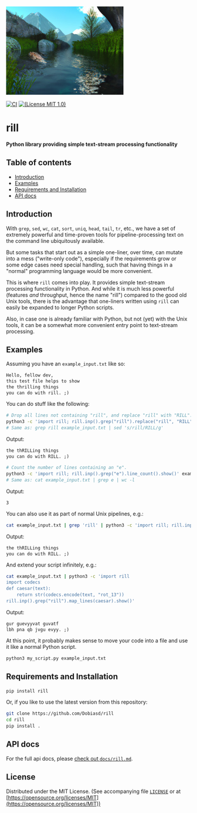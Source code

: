 ![logo](https://github.com/Dobiasd/rill/raw/master/rill.jpg)

[![CI](https://github.com/Dobiasd/rill/workflows/ci/badge.svg)](https://github.com/Dobiasd/rill/actions)
[![(License MIT 1.0)](https://img.shields.io/badge/license-MIT%201.0-blue.svg)][license]

[license]: LICENSE


rill
====

**Python library providing simple text-stream processing functionality**


Table of contents
-----------------
  * [Introduction](#introduction)
  * [Examples](#examples)
  * [Requirements and Installation](#requirements-and-installation)
  * [API docs](#api-docs)


Introduction
------------

With `grep`, `sed`, `wc`, `cat`, `sort`, `uniq`, `head`, `tail`, `tr`, etc., we have a set of extremely powerful and time-proven tools for pipeline-processing text on the command line ubiquitously available.

But some tasks that start out as a simple one-liner, over time, can mutate into a mess ("write-only code"), especially if the requirements grow or some edge cases need special handling, such that having things in a "normal" programming language would be more convenient.

This is where `rill` comes into play. It provides simple text-stream processing functionality in Python. And while it is much less powerful (features *and* throughput, hence the name "rill") compared to the good old Unix tools, there is the advantage that one-liners written using `rill` can easily be expanded to longer Python scripts.

Also, in case one is already familiar with Python, but not (yet) with the Unix tools, it can be a somewhat more convenient entry point to text-stream processing.


Examples
--------

Assuming you have an `example_input.txt` like so:

```
Hello, fellow dev,
this test file helps to show
the thrilling things
you can do with rill. ;)
```

You can do stuff like the following:

```bash
# Drop all lines not containing "rill", and replace "rill" with "RILL".
python3 -c 'import rill; rill.inp().grep("rill").replace("rill", "RILL").show()' example_input.txt
# Same as: grep rill example_input.txt | sed 's/rill/RILL/g'
```

Output:
```
the thRILLing things
you can do with RILL. ;)
```

```bash
# Count the number of lines containing an "e".
python3 -c 'import rill; rill.inp().grep("e").line_count().show()' example_input.txt
# Same as: cat example_input.txt | grep e | wc -l
```

Output:
```
3
```

You can also use it as part of normal Unix pipelines, e.g.:

```bash
cat example_input.txt | grep 'rill' | python3 -c 'import rill; rill.inp().replace("rill", "RILL").show()'
```

Output:
```
the thRILLing things
you can do with RILL. ;)
```

And extend your script infinitely, e.g.:

```bash
cat example_input.txt | python3 -c 'import rill
import codecs
def caesar(text):
    return str(codecs.encode(text, "rot_13"))
rill.inp().grep("rill").map_lines(caesar).show()'
```

Output:
```
gur guevyyvat guvatf
lbh pna qb jvgu evyy. ;)
```

At this point, it probably makes sense to move your code into a file and use it like a normal Python script.

```bash
python3 my_script.py example_input.txt
```

Requirements and Installation
-----------------------------

```bash
pip install rill
```

Or, if you like to use the latest version from this repository:
```bash
git clone https://github.com/Dobiasd/rill
cd rill
pip install .
```

API docs
--------

For the full api docs, please [check out `docs/rill.md`](docs/rill.md).

License
-------
Distributed under the MIT License.
(See accompanying file [`LICENSE`](https://github.com/Dobiasd/rill/blob/master/LICENSE) or at
[https://opensource.org/licenses/MIT](https://opensource.org/licenses/MIT))

